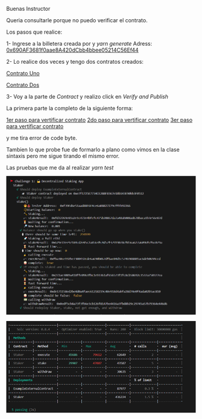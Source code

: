 Buenas Instructor

Queria consultarle porque no puedo verificar el contrato.

Los pasos que realice:

1- Ingrese a la billetera creada por y *yarn generate* Adress: [0x690AF3681f0aae8A420dCbb4bbee05214C56Ef44](https://sepolia.etherscan.io/address/0x690AF3681f0aae8A420dCbb4bbee05214C56Ef44)

2- Lo realice dos veces y tengo dos contratos creados:

[Contrato Uno](https://sepolia.etherscan.io/address/0x0f0e446d88918a44f17912fb42d566bd68093fc9)

[Contrato Dos](https://sepolia.etherscan.io/address/0x1439931100fbbfe2f97a9829b5a8cb7db526b707)

3- Voy a la parte de *Contract* y realizo click en *Verify and Publish*

La primera parte la completo de la siguiente forma:

[1er paso para vertificar contrato](./assets/pasoParaVerificarContrato.PNG)
[2do paso para vertificar contrato](./assets/pasoParaVerificarContrato2.PNG)
[3er paso para vertificar contrato](./assets/pasoParaVerificarContrato3.PNG)

y me tira error de code byte.

Tambien lo que probe fue de formarlo a plano como vimos en la clase sintaxis pero me sigue tirando el mismo error. 


Las pruebas que me da al realizar *yarn test*

![Test1](./assets/yarntest1.PNG)

![Test2](./assets/yarntest2.PNG)